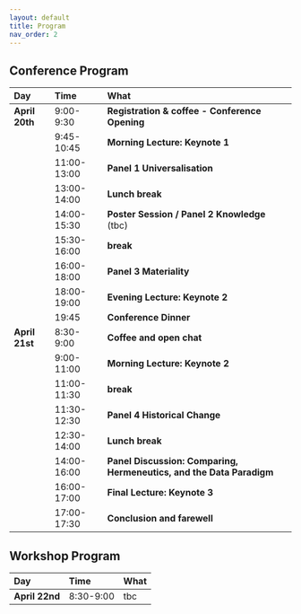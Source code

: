 ```yaml
---
layout: default
title: Program
nav_order: 2
---
```


## Conference Program

| Day       | Time | What                                     |
|:----------|:-----------|:-----------------------------------------|
| **April 20th** | 9:00-9:30 | **Registration & coffee - Conference Opening** |
| | 9:45-10:45 | **Morning Lecture: Keynote 1** |
| | 11:00-13:00 | **Panel 1 Universalisation** <br> |
| | 13:00-14:00 | **Lunch break** |
| | 14:00-15:30 | **Poster Session / Panel 2 Knowledge** (tbc) <br> |
| | 15:30-16:00 | **break** <br> |
| | 16:00-18:00 | **Panel 3 Materiality** <br> |
| | 18:00-19:00 | **Evening Lecture: Keynote 2** <br> |
| | 19:45 | **Conference Dinner** |
| **April 21st** | 8:30-9:00 | **Coffee and open chat** |
| | 9:00-11:00 | **Morning Lecture: Keynote 2** |
| | 11:00-11:30 | **break** |
| | 11:30-12:30 | **Panel 4 Historical Change** <br> |
| | 12:30-14:00 | **Lunch break** <br> |
| | 14:00-16:00 | **Panel Discussion: Comparing, Hermeneutics, and the Data Paradigm** <br> |
| | 16:00-17:00 | **Final Lecture: Keynote 3** <br> |
| | 17:00-17:30 | **Conclusion and farewell** |


## Workshop Program

| Day       | Time | What                                     |
|:----------|:-----------|:-----------------------------------------|
| **April 22nd** | 8:30-9:00 | tbc |



